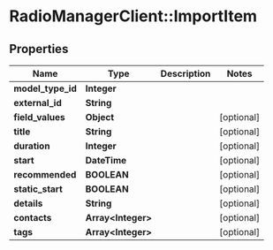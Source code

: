 # RadioManagerClient::ImportItem

## Properties
Name | Type | Description | Notes
------------ | ------------- | ------------- | -------------
**model_type_id** | **Integer** |  | 
**external_id** | **String** |  | 
**field_values** | **Object** |  | [optional] 
**title** | **String** |  | [optional] 
**duration** | **Integer** |  | [optional] 
**start** | **DateTime** |  | [optional] 
**recommended** | **BOOLEAN** |  | [optional] 
**static_start** | **BOOLEAN** |  | [optional] 
**details** | **String** |  | [optional] 
**contacts** | **Array&lt;Integer&gt;** |  | [optional] 
**tags** | **Array&lt;Integer&gt;** |  | [optional] 


